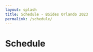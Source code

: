 ```yaml
---
layout: splash
title: Schedule - BSides Orlando 2023
permalink: /schedule/
---
```

# Schedule
<script type="text/javascript" src="https://sessionize.com/api/v2/dl406ofm/view/GridSmart"></script>
